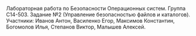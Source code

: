  Лабораторная работа по Безопасности Операционных систем. Группа С14-503. Задание №2 (Управление безопасностью файлов и каталогов). Участники: Иванов Антон, Василенко Егор, Максимов Константин, Богомолов Илья, Степанов Виктор, Малышев Алексей.

